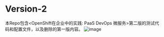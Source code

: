# Version-2
本Repo包含<OpenShift在企业中的实践: PaaS DevOps 微服务>第二版的测试代码和配置文件，以及删除的第一版内容。
![image](https://github.com/ocp-msa-devops/Version-2/blob/master/IMAGES/OCP%E4%BC%81%E4%B8%9A%E5%AE%9E%E8%B7%B5v2.jpg)

